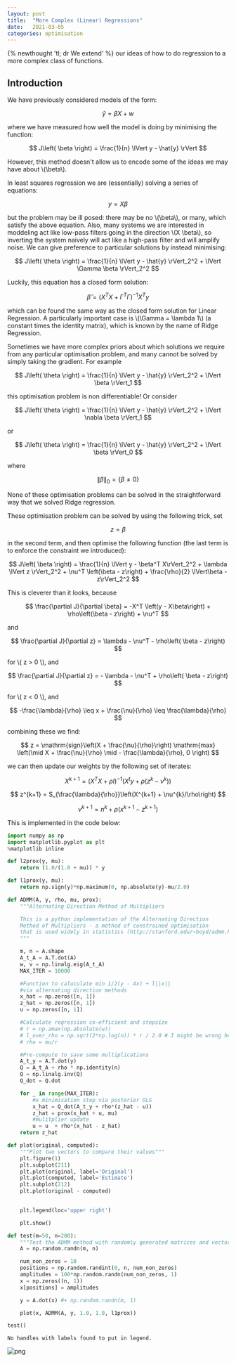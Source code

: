 ```yaml
---
layout: post
title:  "More Complex (Linear) Regressions"
date:   2021-03-05
categories: optimisation
---
```


{% newthought 'tl; dr We extend' %} our ideas of how to do regression to a more complex class of functions.<!--more--> 

## Introduction

We have previously considered models of the form:

$$ \hat{y} = \beta X + w $$

where we have measured how well the model is doing by minimising the function:

$$ J\left( \beta \right) = \frac{1}{n} \lVert y - \hat{y} \rVert $$

However, this method doesn't allow us to encode some of the ideas we may have about \\(\beta\\).

In least squares regression we are (essentially) solving a series of equations:

$$ y = X \beta $$

but the problem may be ill posed: there may be no \\(\beta\\), or many, which satisfy the above equation. Also, many systems we are interested in moddeling act like low-pass filters going in the direction \\(X \beta\\), so inverting the system naively will act like a high-pass filter and will amplify noise. We can give preference to particular solutions by instead minimising:

$$ J\left( \theta \right) = \frac{1}{n} \lVert y - \hat{y} \rVert_2^2 + \lVert \Gamma \beta \rVert_2^2 $$

Luckily, this equation has a closed form solution:

$$ \hat{\beta} = \left(X^T X + \Gamma^T \Gamma \right)^{-1} X^T y $$

which can be found the same way as the closed form solution for Linear Regression. A particularly important case is \\(\Gamma = \lambda 1\\) (a constant times the identity matrix), which is known by the name of Ridge Regression.

Sometimes we have more complex priors about which solutions we require from any particular optimisation problem, and many cannot be solved by simply taking the gradient. For example

$$ J\left( \theta \right) = \frac{1}{n} \lVert y - \hat{y} \rVert_2^2 + \lVert \beta \rVert_1 $$

this optimisation problem is non differentiable! Or consider

$$ J\left( \theta \right) = \frac{1}{n} \lVert y - \hat{y} \rVert_2^2 + \lVert \nabla \beta \rVert_1 $$

or

$$ J\left( \theta \right) = \frac{1}{n} \lVert y - \hat{y} \rVert_2^2 + \lVert \beta \rVert_0 $$

where

$$ \lVert \beta \rVert_0 = \{\beta \neq 0 \} $$

None of these optimisation problems can be solved in the straightforward way that we solved Ridge regression.

These optimisation problem can be solved by using the following trick, set 

$$ z = \beta $$

in the second term, and then optimise the following function (the last term is to enforce the constraint we introduced):

$$ J\left( \beta \right) = \frac{1}{n} \lVert y - \beta^T X\rVert_2^2 + \lambda \lVert z \rVert_2^2 + \nu^T \left(\beta - z\right) + \frac{\rho}{2} \lVert\beta -z\rVert_2^2 $$

This is cleverer than it looks, because

$$ \frac{\partial J}{\partial \beta} = -X^T \left(y - X\beta\right) + \rho\left(\beta - z\right) + \nu^T $$

and 

$$ \frac{\partial J}{\partial z} = \lambda - \nu^T - \rho\left( \beta - z\right) $$

for \\( z > 0 \\), and 

$$ \frac{\partial J}{\partial z} = - \lambda - \nu^T + \rho\left( \beta - z\right) $$

for \\( z < 0 \\), and 

$$ -\frac{\lambda}{\rho} \leq x + \frac{\nu}{\rho} \leq \frac{\lambda}{\rho} $$

combining these we find:

$$ z = \mathrm{sign}\left(X + \frac{\nu}{\rho}\right) \mathrm{max} \left(\mid X + \frac{\nu}{\rho} \mid - \frac{\lambda}{\rho}, 0 \right) $$

we can then update our weights by the following set of iterates:

$$ X^{k+1} = \left(X^T X + \rho I\right)^{-1} \left(X^t y + \rho \left(z^{k} - \nu^{k}\right)\right)$$

$$ z^{k+1} = S_{\frac{\lambda}{\rho}}\left(X^{k+1} + \nu^{k}/\rho\right) $$

$$ \nu^{k+1} = n^{k} + \rho \left(x^{k+1} - z^{k+1} \right) $$

This is implemented in the code below:


```python
import numpy as np
import matplotlib.pyplot as plt
%matplotlib inline

def l2prox(y, mu):
    return (1.0/(1.0 + mu)) * y

def l1prox(y, mu):
    return np.sign(y)*np.maximum(0, np.absolute(y)-mu/2.0)

def ADMM(A, y, rho, mu, prox):
    """Alternating Direction Method of Multipliers

    This is a python implementation of the Alternating Direction
    Method of Multipliers - a method of constrained optimisation
    that is used widely in statistics (http://stanford.edu/~boyd/admm.html).
    """

    m, n = A.shape
    A_t_A = A.T.dot(A)
    w, v = np.linalg.eig(A_t_A)
    MAX_ITER = 10000

    #Function to caluculate min 1/2(y - Ax) + l||x||
    #via alternating direction methods
    x_hat = np.zeros([n, 1])
    z_hat = np.zeros([n, 1])
    u = np.zeros([n, 1])

    #Calculate regression co-efficient and stepsize
    # r = np.amax(np.absolute(w))
    # l_over_rho = np.sqrt(2*np.log(n)) * r / 2.0 # I might be wrong here
    # rho = mu/r

    #Pre-compute to save some multiplications
    A_t_y = A.T.dot(y)
    Q = A_t_A + rho * np.identity(n)
    Q = np.linalg.inv(Q)
    Q_dot = Q.dot

    for _ in range(MAX_ITER):
        #x minimisation step via posterier OLS
        x_hat = Q_dot(A_t_y + rho*(z_hat - u))
        z_hat = prox(x_hat + u, mu)
        #mulitplier update
        u = u  + rho*(x_hat - z_hat)
    return z_hat

def plot(original, computed):
    """Plot two vectors to compare their values"""
    plt.figure(1)
    plt.subplot(211)
    plt.plot(original, label='Original')
    plt.plot(computed, label='Estimate')
    plt.subplot(212)
    plt.plot(original - computed)
    

    plt.legend(loc='upper right')

    plt.show()

def test(m=50, n=200):
    """Test the ADMM method with randomly generated matrices and vectors"""
    A = np.random.randn(m, n)

    num_non_zeros = 10
    positions = np.random.randint(0, n, num_non_zeros)
    amplitudes = 100*np.random.randn(num_non_zeros, 1)
    x = np.zeros((n, 1))
    x[positions] = amplitudes

    y = A.dot(x) #+ np.random.randn(m, 1)

    plot(x, ADMM(A, y, 1.0, 1.0, l1prox))

test()
```

    No handles with labels found to put in legend.



    
![png](2021-03-05-More-Complex-Regularised-Linear-Regressions_files/2021-03-05-More-Complex-Regularised-Linear-Regressions_1_1.png)
    



```python

```
